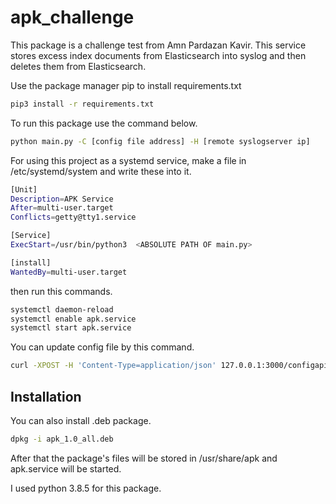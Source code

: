 # apk_challenge
This package is a challenge test from Amn Pardazan Kavir. This service stores excess index documents from Elasticsearch into syslog and then deletes them from Elasticsearch.

Use the package manager pip to install requirements.txt

```bash
pip3 install -r requirements.txt
```

To run this package use the command below.

```bash
python main.py -C [config file address] -H [remote syslogserver ip]
```

For using this project as a systemd service, make a file in /etc/systemd/system and write these into it.

```bash
[Unit]
Description=APK Service
After=multi-user.target
Conflicts=getty@tty1.service

[Service]
ExecStart=/usr/bin/python3  <ABSOLUTE PATH OF main.py>

[install]
WantedBy=multi-user.target
```
then run this commands.

```bash
systemctl daemon-reload
systemctl enable apk.service
systemctl start apk.service
```
You can update config file by this command.
```bash
curl -XPOST -H 'Content-Type=application/json' 127.0.0.1:3000/configapi -d '{DATA IN JSON FORMAT}'
```

## Installation
You can also install .deb package.
 ```bash
 dpkg -i apk_1.0_all.deb
 ```
After that the package's files will be stored in /usr/share/apk
and apk.service will be started.

I used python 3.8.5 for this package.

